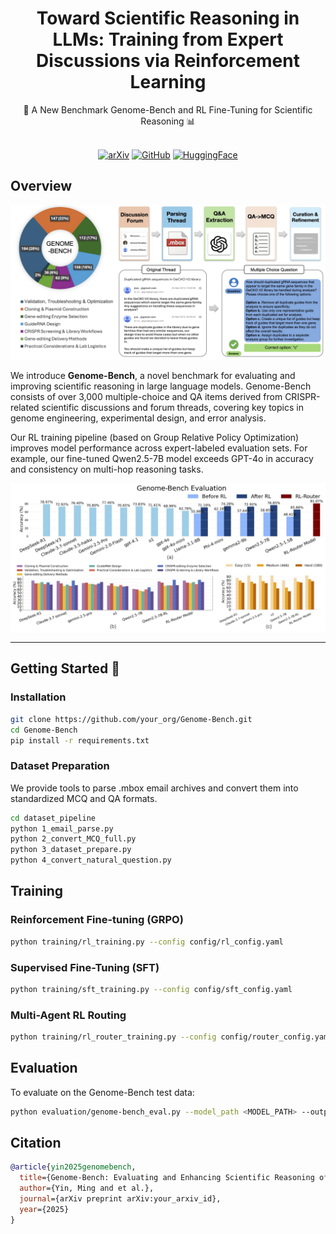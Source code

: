 <div align="center">

# Toward Scientific Reasoning in LLMs: Training from Expert Discussions via Reinforcement Learning

<div>
🧬 A New Benchmark Genome-Bench and RL Fine-Tuning for Scientific Reasoning 📊
</div>
</div>

<div>
<br>

<div align="center">

[![arXiv](https://img.shields.io/badge/arXiv-2301.00001-red?style=for-the-badge&logo=arxiv&logoColor=auto)](https://arxiv.org/abs/your_arxiv_id)
[![GitHub](https://img.shields.io/badge/GitHub-Code-000000?style=for-the-badge&logo=github&logoColor=auto)](https://github.com/mingyin0312/RL4GenomeBench)
[![HuggingFace](https://img.shields.io/badge/HuggingFace-Dataset-ffcc00?style=for-the-badge&logo=huggingface&logoColor=auto)](https://huggingface.co/datasets/Mingyin0312/Genome-Bench)

</div>
</div>

## Overview

![](figure/overview.png)

We introduce **Genome-Bench**, a novel benchmark for evaluating and improving scientific reasoning in large language models. Genome-Bench consists of over 3,000 multiple-choice and QA items derived from CRISPR-related scientific discussions and forum threads, covering key topics in genome engineering, experimental design, and error analysis.

Our RL training pipeline (based on Group Relative Policy Optimization) improves model performance across expert-labeled evaluation sets. For example, our fine-tuned Qwen2.5-7B model exceeds GPT-4o in accuracy and consistency on multi-hop reasoning tasks.

![](figure/example_result.png)

---

## Getting Started 🎯

### Installation

```bash
git clone https://github.com/your_org/Genome-Bench.git
cd Genome-Bench
pip install -r requirements.txt
```


### Dataset Preparation

We provide tools to parse .mbox email archives and convert them into standardized MCQ and QA formats.

```bash
cd dataset_pipeline
python 1_email_parse.py
python 2_convert_MCQ_full.py
python 3_dataset_prepare.py
python 4_convert_natural_question.py
```

## Training 

### Reinforcement Fine-tuning (GRPO)

```bash
python training/rl_training.py --config config/rl_config.yaml
```

### Supervised Fine-Tuning (SFT)

```bash
python training/sft_training.py --config config/sft_config.yaml
```

### Multi-Agent RL Routing

```bash
python training/rl_router_training.py --config config/router_config.yaml
```

## Evaluation 

To evaluate on the Genome-Bench test data: 

```bash
python evaluation/genome-bench_eval.py --model_path <MODEL_PATH> --output_dir <OUTPUT_DIR>
```

## Citation

```bibtex
@article{yin2025genomebench,
  title={Genome-Bench: Evaluating and Enhancing Scientific Reasoning of LLMs in Functional Genomics},
  author={Yin, Ming and et al.},
  journal={arXiv preprint arXiv:your_arxiv_id},
  year={2025}
}
```

